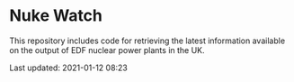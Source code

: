 # Nuke Watch

This repository includes code for retrieving the latest information available on the output of EDF nuclear power plants in the UK.

Last updated: 2021-01-12 08:23